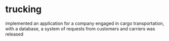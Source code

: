 # trucking
implemented an application for a company engaged in cargo transportation, with a database, a system of requests from customers and carriers was released

